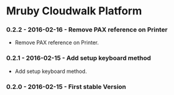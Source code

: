 # Mruby Cloudwalk Platform

### 0.2.2 - 2016-02-16 - Remove PAX reference on Printer

- Remove PAX reference on Printer.

### 0.2.1 - 2016-02-15 - Add setup keyboard method

- Add setup keyboard method.

### 0.2.0 - 2016-02-15 - First stable Version
